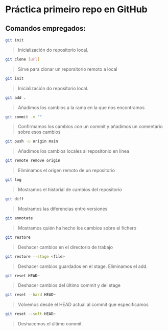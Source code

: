 # Práctica primeiro repo en GitHub

## Comandos empregados:

```bash
git init
```

>Inicialización do repositorio local.

```bash
git clone [url]
```
>Sirve para clonar un reporsitorio remoto a local

```bash
git init
```

>Inicialización do repositorio local.

```bash
git add .
```
>Añadimos los cambios a la rama en la que nos encontramos

```bash
git commit -m ""
```

>Confirmamos los cambios con un commit y añadimos un comentario sobre esos cambios

```bash
git push -u origin main
```

>Añadimos los cambios locales al repositonio en línea

```bash
git remote remove origin
```

>Eliminamos el origen remoto de un repositorio

```bash
git log
```

>Mostramos el historial de cambios del repositorio

```bash
git diff
```

>Mostramos las diferencias entre versiones

```bash
git annotate
```

>Mostramos quién ha hecho los cambios sobre el fichero

```bash
git restore
```
>Deshacer cambios en el directorio de trabajo

```bash
git restore --stage <file>
```

>Deshacer cambios guardados en el stage. Eliminamos el add.

```bash
git reset HEAD~
```

>Deshacer cambios del último commit y del stage

```bash
git reset --hard HEAD~
```

>Volvemos desde el HEAD actual al commit que especificamos

```bash
git reset --soft HEAD~
```

>Deshacemos el último commit

